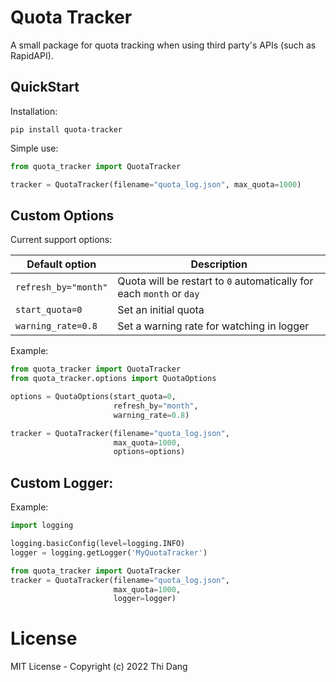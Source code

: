 # Quota Tracker

A small package for quota tracking when using third party's APIs (such as RapidAPI).

## QuickStart

Installation:

```commandline
pip install quota-tracker
```

Simple use:

```python
from quota_tracker import QuotaTracker

tracker = QuotaTracker(filename="quota_log.json", max_quota=1000)
```

## Custom Options

Current support options:

| Default option       | Description                                                          |
|----------------------|----------------------------------------------------------------------|
| `refresh_by="month"` | Quota will be restart to `0` automatically for each `month` or `day` |
| `start_quota=0`      | Set an initial quota                                                 |
| `warning_rate=0.8`   | Set a warning rate for watching in logger                            |

Example:
```python
from quota_tracker import QuotaTracker
from quota_tracker.options import QuotaOptions

options = QuotaOptions(start_quota=0,
                       refresh_by="month",
                       warning_rate=0.8)

tracker = QuotaTracker(filename="quota_log.json",
                       max_quota=1000,
                       options=options)
```

## Custom Logger:

Example:
```python
import logging

logging.basicConfig(level=logging.INFO)
logger = logging.getLogger('MyQuotaTracker')

from quota_tracker import QuotaTracker
tracker = QuotaTracker(filename="quota_log.json",
                       max_quota=1000,
                       logger=logger)
```

# License

MIT License - Copyright (c) 2022 Thi Dang